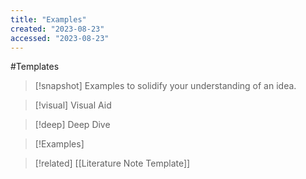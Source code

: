 ```yaml
---
title: "Examples"
created: "2023-08-23"
accessed: "2023-08-23"
---
```


#Templates

>[!snapshot]
>Examples to solidify your understanding of an idea.

>[!visual] Visual Aid
>

>[!deep] Deep Dive
>

>[!Examples]
>

>[!related]
>[[Literature Note Template]]
